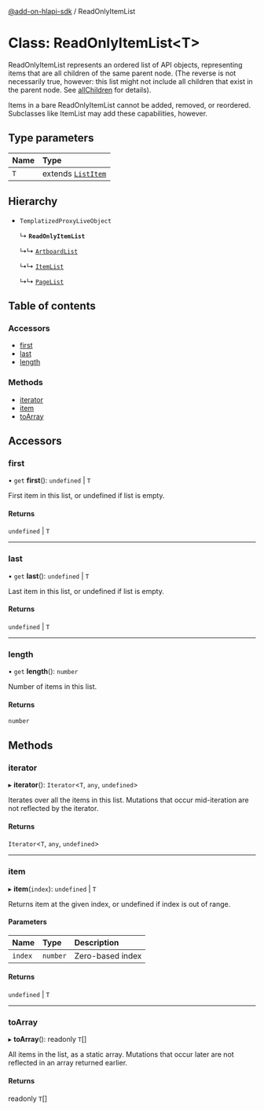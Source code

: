 [@add-on-hlapi-sdk](../overview.md) / ReadOnlyItemList

# Class: ReadOnlyItemList<T\>

ReadOnlyItemList represents an ordered list of API objects, representing items that are all children of the
same parent node. (The reverse is not necessarily true, however: this list might not include all
children that exist in the parent node. See [allChildren](Node.md#allChildren) for details).

Items in a bare ReadOnlyItemList cannot be added, removed, or reordered. Subclasses like ItemList may add these capabilities, however.

## Type parameters

| Name | Type |
| :------ | :------ |
| `T` | extends [`ListItem`](../interfaces/ListItem.md) |

## Hierarchy

- `TemplatizedProxyLiveObject`

  ↳ **`ReadOnlyItemList`**

  ↳↳ [`ArtboardList`](ArtboardList.md)

  ↳↳ [`ItemList`](ItemList.md)

  ↳↳ [`PageList`](PageList.md)

## Table of contents

### Accessors

- [first](ReadOnlyItemList.md#first)
- [last](ReadOnlyItemList.md#last)
- [length](ReadOnlyItemList.md#length)

### Methods

- [iterator](ReadOnlyItemList.md#iterator)
- [item](ReadOnlyItemList.md#item)
- [toArray](ReadOnlyItemList.md#toArray)

## Accessors

### first

• `get` **first**(): `undefined` \| `T`

First item in this list, or undefined if list is empty.

#### Returns

`undefined` \| `T`

___

### last

• `get` **last**(): `undefined` \| `T`

Last item in this list, or undefined if list is empty.

#### Returns

`undefined` \| `T`

___

### length

• `get` **length**(): `number`

Number of items in this list.

#### Returns

`number`

## Methods

### iterator

▸ **iterator**(): `Iterator`<`T`, `any`, `undefined`\>

Iterates over all the items in this list. Mutations that occur mid-iteration are not reflected by the iterator.

#### Returns

`Iterator`<`T`, `any`, `undefined`\>

___

### item

▸ **item**(`index`): `undefined` \| `T`

Returns item at the given index, or undefined if index is out of range.

#### Parameters

| Name | Type | Description |
| :------ | :------ | :------ |
| `index` | `number` | Zero-based index |

#### Returns

`undefined` \| `T`

___

### toArray

▸ **toArray**(): readonly `T`[]

All items in the list, as a static array. Mutations that occur later are not reflected in an array returned earlier.

#### Returns

readonly `T`[]
